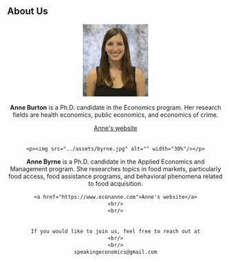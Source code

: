 <html lang="en">
  <head>
    <meta charset="utf-8">
    <meta name="description" content="About Us">
  
  </head>

        

<div class="page-header">
  <h2>About Us </h2>
</div>

<div class="row-fluid">
  <div class="span12">
  
  </div>
</div>
	
        
 <p><center><img src="../assets/burton.jpg" alt="" width="30%"/></p>

<p><strong>Anne Burton</strong> is a Ph.D. candidate in the Economics program. Her research fields are health economics, public economics, and economics of crime. </p>

 <a href="https://annemburton.com">Anne's website</a>
    <br/>
    <br/>
    
    <p><img src="../assets/byrne.jpg" alt="" width="30%"/></p>
    
    
 <p><strong>Anne Byrne</strong> is a Ph.D. candidate in the Applied Economics and Management program. She researches topics in food markets, particularly food access, food assistance programs, and behavioral phenomena related to food acquisition. </p>

    <a href="https://www.econanne.com">Anne's website</a>
    <br/>
    <br/>

    
    If you would like to join us, feel free to reach out at
    <br/>
    <br/>
    speakingeconomics@gmail.com

 

<br/>
<br/>
<br/>

     
  <span id="lastModified"></span>

  

    
</html>